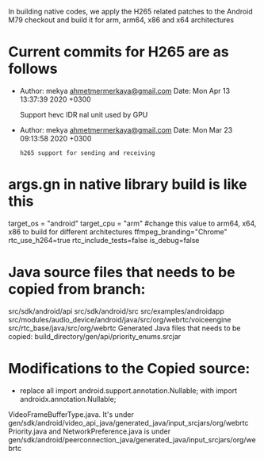 In building native codes, we apply the H265 related patches to the Android M79 checkout and build it 
for arm, arm64, x86 and x64 architectures

# Current commits for H265 are as follows

- Author: mekya <ahmetmermerkaya@gmail.com>
  Date:   Mon Apr 13 13:37:39 2020 +0300
  
  Support hevc IDR nal unit used by GPU
  
- Author: mekya <ahmetmermerkaya@gmail.com>
  Date:   Mon Mar 23 09:13:58 2020 +0300
  
      h265 support for sending and receiving

# args.gn in native library build is like this

target_os = "android"
target_cpu = "arm"   #change this value to arm64, x64, x86 to build for different architectures
ffmpeg_branding="Chrome"
rtc_use_h264=true
rtc_include_tests=false
is_debug=false

# Java source files that needs to be copied from branch:

src/sdk/android/api
src/sdk/android/src
src/examples/androidapp
src/modules/audio_device/android/java/src/org/webrtc/voiceengine
src/rtc_base/java/src/org/webrtc
Generated Java files that needs to be copied:
build_directory/gen/api/priority_enums.srcjar

# Modifications to the Copied source:
- replace all import android.support.annotation.Nullable; with import androidx.annotation.Nullable;


VideoFrameBufferType.java. It's under gen/sdk/android/video_api_java/generated_java/input_srcjars/org/webrtc
Priority.java and NetworkPreference.java is under gen/sdk/android/peerconnection_java/generated_java/input_srcjars/org/webrtc